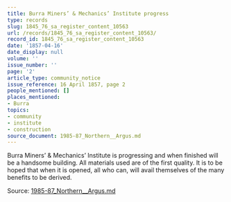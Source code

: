 ```yaml
---
title: Burra Miners’ & Mechanics’ Institute progress
type: records
slug: 1845_76_sa_register_content_10563
url: /records/1845_76_sa_register_content_10563/
record_id: 1845_76_sa_register_content_10563
date: '1857-04-16'
date_display: null
volume: ''
issue_number: ''
page: '2'
article_type: community_notice
issue_reference: 16 April 1857, page 2
people_mentioned: []
places_mentioned:
- Burra
topics:
- community
- institute
- construction
source_document: 1985-87_Northern__Argus.md
---
```


Burra Miners’ & Mechanics’ Institute is progressing and when finished will be a handsome building.  All materials used are of the first quality.  It is to be hoped that when it is opened, all who can, will avail themselves of the many benefits to be derived.

Source: [1985-87_Northern__Argus.md](/downloads/markdown/1985-87_Northern__Argus.md)
